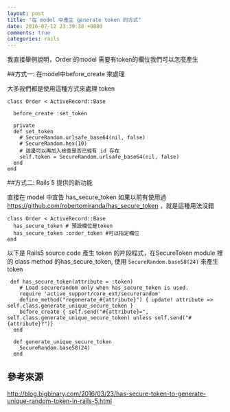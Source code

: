 ```yaml
---
layout: post
title: "在 model 中產生 generate token 的方式"
date: 2016-07-12 23:39:38 +0800
comments: true
categories: rails
---
```


我直接舉例說明，Order 的model 需要有token的欄位我們可以怎麼產生

##方式一: 在model中before_create 來處理

大多我們都是使用這種方式來處理 token

```
class Order < ActiveRecord::Base

  before_create :set_token

  private
  def set_token
    # SecureRandom.urlsafe_base64(nil, false)
    # SecureRandom.hex(10)
    # 這邊可以再加入檢查是否已經有 id 存在
    self.token = SecureRandom.urlsafe_base64(nil, false)
  end
end

```


##方式二: Rails 5 提供的新功能

直接在 model 中宣告 has_secure_token
如果以前有使用過 https://github.com/robertomiranda/has_secure_token ，就是這種用法沒錯

```
class Order < ActiveRecord::Base
  has_secure_token # 預設欄位是token
  has_secure_token :order_token #可以指定欄位
end

```

以下是 Rails5 source code 產生 token 的片段程式，在SecureToken module 裡的 class method 的has_secure_token,
使用 ` SecureRandom.base58(24) ` 來產生token

```
 def has_secure_token(attribute = :token)
    # Load securerandom only when has_secure_token is used.
    require 'active_support/core_ext/securerandom'
    define_method("regenerate_#{attribute}") { update! attribute => self.class.generate_unique_secure_token }
    before_create { self.send("#{attribute}=", self.class.generate_unique_secure_token) unless self.send("#{attribute}?")}
  end

  def generate_unique_secure_token
    SecureRandom.base58(24)
  end

```

## 參考來源

http://blog.bigbinary.com/2016/03/23/has-secure-token-to-generate-unique-random-token-in-rails-5.html

